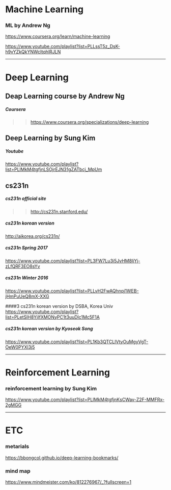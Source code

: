 # Machine Learning

### ML by Andrew Ng

https://www.coursera.org/learn/machine-learning

https://www.youtube.com/playlist?list=PLLssT5z_DsK-h9vYZkQkYNWcItqhlRJLN

---

# Deep Learning

## Deap Learning course by Andrew Ng

##### Coursera

>> https://www.coursera.org/specializations/deep-learning 

## Deep Learning by Sung Kim

##### Youtube

https://www.youtube.com/playlist?list=PLlMkM4tgfjnLSOjrEJN31gZATbcj_MpUm


## cs231n

##### cs231n official site

>> http://cs231n.stanford.edu/

##### cs231n korean version
http://aikorea.org/cs231n/

##### cs231n Spring 2017
https://www.youtube.com/playlist?list=PL3FW7Lu3i5JvHM8ljYj-zLfQRF3EO8sYv

##### cs231n Winter 2016
https://www.youtube.com/playlist?list=PLLvH2FwAQhnpj1WEB-jHmPuUeQ8mX-XXG

####3 cs231n korean version by DSBA, Korea Univ
https://www.youtube.com/playlist?list=PLetSlH8YjIfXMONyPC1t3uuDlc1Mc5F1A

##### cs231n korean version by Kyoseok Song
https://www.youtube.com/playlist?list=PL1Kb3QTCLIVtyOuMgyVgT-OeW0PYXl3j5


---

# Reinforcement Learning

### reinforcement learning by Sung Kim
https://www.youtube.com/playlist?list=PLlMkM4tgfjnKsCWav-Z2F-MMFRx-2gMGG

---

# ETC

### metarials
https://bbongcol.github.io/deep-learning-bookmarks/

### mind map
https://www.mindmeister.com/ko/812276967/_?fullscreen=1
